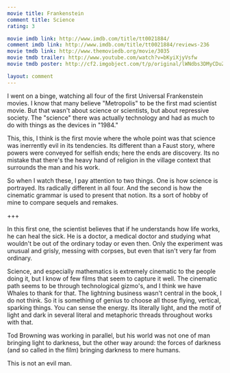 ```yaml
---
movie title: Frankenstein
comment title: Science
rating: 3

movie imdb link: http://www.imdb.com/title/tt0021884/
comment imdb link: http://www.imdb.com/title/tt0021884/reviews-236
movie tmdb link: http://www.themoviedb.org/movie/3035
movie tmdb trailer: http://www.youtube.com/watch?v=bKyiXjyVsfw
movie tmdb poster: http://cf2.imgobject.com/t/p/original/lWNdbs3DMyCDuZPitGSKxxz4VEB.jpg

layout: comment
---
```


I went on a binge, watching all four of the first Universal Frankenstein movies. I know that many believe "Metropolis" to be the first mad scientist movie. But that wasn't about science or scientists, but about repressive society. The "science" there was actually technology and had as much to do with things as the devices in "1984." 

This, this, I think is the first movie where the whole point was that science was inerrently evil in its tendencies. Its different than a Faust story, where powers were conveyed for selfish ends; here the ends are discovery. Its no mistake that there's the heavy hand of religion in the village context that surrounds the man and his work.

So when I watch these, I pay attention to two things. One is how science is portrayed. Its radically different in all four. And the second is how the cinematic grammar is used to present that notion. Its a sort of hobby of mine to compare sequels and remakes.

+++

In this first one, the scientist believes that if he understands how life works, he can heal the sick. He is a doctor, a medical doctor and studying what wouldn't be out of the ordinary today or even then. Only the experiment was unusual and grisly, messing with corpses, but even that isn't very far from ordinary. 

Science, and especially mathematics is extremely cinematic to the people doing it, but I know of few films that seem to capture it well. The cinematic path seems to be through technological gizmo's, and I think we have Whales to thank for that. The lightning business wasn't central in the book, I do not think. So it is something of genius to choose all those flying, vertical, sparking things. You can sense the energy. Its literally light, and the motif of light and dark in several literal and metaphoric threads throughout works with that.

Tod Browning was working in parallel, but his world was not one of man bringing light to darkness, but the other way around: the forces of darkness (and so called in the film) bringing darkness to mere humans.

This is not an evil man.